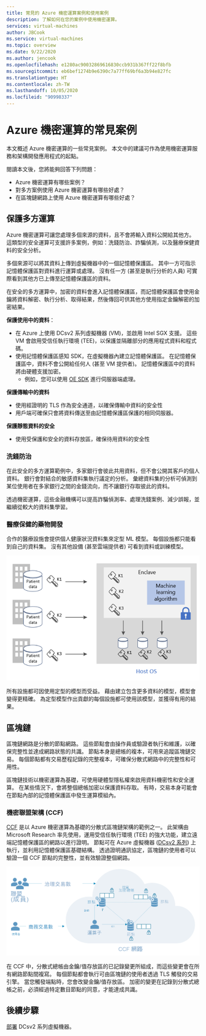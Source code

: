 ```yaml
---
title: 常見的 Azure 機密運算案例和使用案例
description: 了解如何在您的案例中使用機密運算。
services: virtual-machines
author: JBCook
ms.service: virtual-machines
ms.topic: overview
ms.date: 9/22/2020
ms.author: jencook
ms.openlocfilehash: e1280ac90032869616830ccb931b367ff22f8bfb
ms.sourcegitcommit: eb6bef1274b9e6390c7a77ff69bf6a3b94e827fc
ms.translationtype: HT
ms.contentlocale: zh-TW
ms.lasthandoff: 10/05/2020
ms.locfileid: "90998337"
---
```

# <a name="common-scenarios-for-azure-confidential-computing"></a>Azure 機密運算的常見案例

本文概述 Azure 機密運算的一些常見案例。 本文中的建議可作為使用機密運算服務和架構開發應用程式的起點。 

閱讀本文後，您將能夠回答下列問題：

- Azure 機密運算有哪些案例？
- 對多方案例使用 Azure 機密運算有哪些好處？
- 在區塊鏈網路上使用 Azure 機密運算有哪些好處？


## <a name="secure-multi-party-computation"></a>保護多方運算
Azure 機密運算可讓您處理多個來源的資料，且不會將輸入資料公開給其他方。 這類型的安全運算可支援許多案例，例如：洗錢防治、詐騙偵測，以及醫療保健資料的安全分析。

多個來源可以將其資料上傳到虛擬機器中的一個記憶體保護區。 其中一方可指示記憶體保護區對資料進行運算或處理。 沒有任一方 (甚至是執行分析的人員) 可實際看到其他方已上傳至記憶體保護區的資料。 

在安全的多方運算中，加密的資料會進入記憶體保護區，而記憶體保護區會使用金鑰將資料解密、執行分析、取得結果，然後傳回可供其他方使用指定金鑰解密的加密結果。 

**保護使用中的資料**： 
- 在 Azure 上使用 DCsv2 系列虛擬機器 (VM)，並啟用 Intel SGX 支援。 這些 VM 會啟用受信任執行環境 (TEE)，以保護並隔離部分的應用程式資料和程式碼。
- 使用記憶體保護區感知 SDK，在虛擬機器內建立記憶體保護區。 在記憶體保護區中，資料不會公開給任何人 (甚至 VM 提供者)。 記憶體保護區中的資料將由硬體支援加密。
    - 例如，您可以使用 [OE SDK](https://github.com/openenclave/openenclave) 進行伺服器端處理。 

**保護傳輸中的資料** 
- 使用經證明的 TLS 作為安全通道，以確保傳輸中資料的安全性
- 用戶端可確保只會將資料傳送至由記憶體保護區保護的相同伺服器。 

**保護靜態資料的安全**
- 使用受保護和安全的資料存放區，確保待用資料的安全性 

### <a name="anti-money-laundering"></a>洗錢防治
在此安全的多方運算範例中，多家銀行會彼此共用資料，但不會公開其客戶的個人資料。 銀行會對結合的敏感資料集執行議定的分析。 彙總資料集的分析可偵測到某位使用者在多家銀行之間的金錢流向，而不讓銀行存取彼此的資料。

透過機密運算，這些金融機構可以提高詐騙偵測率、處理洗錢案例、減少誤報，並繼續從較大的資料集學習。 

### <a name="drug-development-in-healthcare"></a>醫療保健的藥物開發
合作的醫療設施會提供個人健康狀況資料集來定型 ML 模型。 每個設施都只能看到自己的資料集。 沒有其他設備 (甚至雲端提供者) 可看到資料或訓練模型。 

![患者健康狀況分析](./media/use-cases-scenarios/patient-data.png)

所有設施都可因使用定型的模型而受益。 藉由建立包含更多資料的模型，模型會變得更精確。 為定型模型作出貢獻的每個設施都可使用該模型，並獲得有用的結果。 

## <a name="blockchain"></a>區塊鏈

區塊鏈網路是分散的節點網路。 這些節點會由操作員或驗證者執行和維護，以確保完整性並達成網路狀態的共識。 節點本身是總帳的複本，可用來追蹤區塊鏈交易。 每個節點都有交易歷程記錄的完整複本，可確保分散式網路中的完整性和可用性。

區塊鏈技術以機密運算為基礎，可使用硬體型隱私權來啟用資料機密性和安全運算。 在某些情況下，會將整個總帳加密以保護資料存取。 有時，交易本身可能會在節點內部的記憶體保護區中發生運算模組內。

### <a name="confidential-consortium-framework-ccf"></a>機密聯盟架構 (CCF)
[CCF](https://www.microsoft.com/research/project/confidential-consortium-framework/) 是以 Azure 機密運算為基礎的分散式區塊鏈架構的範例之一。 此架構由 Microsoft Research 率先使用，運用受信任執行環境 (TEE) 的強大功能，建立遠端記憶體保護區的網路以進行證明。 節點可在 Azure 虛擬機器 ([DCsv2 系列](confidential-computing-enclaves.md)) 上執行，並利用記憶體保護區基礎結構。 透過證明通訊協定，區塊鏈的使用者可以驗證一個 CCF 節點的完整性，並有效驗證整個網路。 

![節點的網路](./media/use-cases-scenarios/ccf.png)

在 CCF 中，分散式總帳由金鑰/值存放區的已記錄變更所組成，而這些變更會在所有網路節點間複寫。 每個節點都會執行可由區塊鏈的使用者透過 TLS 觸發的交易引擎。 當您觸發端點時，您會改變金鑰/值存放區。 加密的變更在記錄到分散式總帳之前，必須經過特定數目節點的同意，才能達成共識。 

## <a name="next-steps"></a>後續步驟
[部署](quick-create-marketplace.md) DCsv2 系列虛擬機器。


